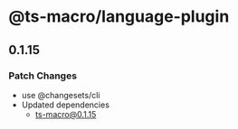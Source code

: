 # @ts-macro/language-plugin

## 0.1.15
### Patch Changes

- use @changesets/cli
- Updated dependencies
  - ts-macro@0.1.15
